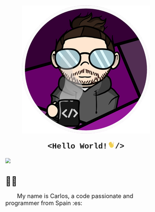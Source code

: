 <h3><img src="img/CharlyMech.png" style="display: block;
												 margin-left: auto;
												 margin-right: auto;"/></h3>

<h3 align="center" style="font-family:'Courier New';"><font size="5">&lt;Hello World!<img  src="img/moving_hand.gif" style="width:1em;" />/&gt;</font></h3>

<h3><img src="https://img.shields.io/badge/year_version-2023-informational" 
		style="display: block;
				 margin-left: auto;
				 margin-right: auto;"/>
</h3>
<h1></h1>

<span style="font-size:2em;">&#128587;&#127997;</span>

<p style="font-size:1.3em;">&emsp;&emsp;My name is Carlos, a code passionate and programmer from Spain :es: </p>
